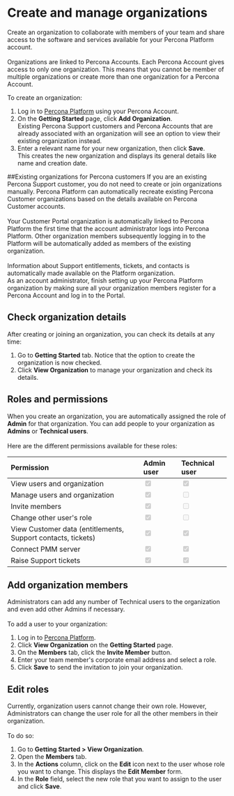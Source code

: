 # Create and manage organizations
Create an organization to collaborate with members of your team and share access to the software and services available for your Percona Platform account. <br /><br />
Organizations are linked to Percona Accounts. Each Percona Account gives access to only one organization. This means that you cannot be member of multiple organizations or create more than one organization for a Percona Account. 

To create an organization: 

1. Log in to [Percona Platform](https://portal.percona.com) using your Percona Account.
2. On the **Getting Started** page, click **Add Organization**. <br />
Existing Percona Support customers and Percona Accounts that are already associated with an organization will see an option to view their existing organization instead. 
3. Enter a relevant name for your new organization, then click **Save**. <br />
This creates the new organization and displays its general details like name and creation date.


##Existing organizations for Percona customers
If you are an existing Percona Support customer, you do not need to create or join organizations manually. Percona Platform can automatically recreate existing Percona Customer organizations based on the details available on Percona Customer accounts.<br /><br />
Your Customer Portal organization is automatically linked to Percona Platform the first time that the account administrator logs into Percona Platform. Other organization members subsequently logging in to the Platform will be automatically added as members of the existing organization. <br /><br />
Information about Support entitlements, tickets, and contacts is automatically made available on the Platform organization. <br />
As an account administrator, finish setting up your Percona Platform organization by making sure all your organization members register for a Percona Account and log in to the Portal. <br />

## Check organization details

After creating or joining an organization, you can check its details at any time:

1. Go to **Getting Started** tab. Notice that the option to create the organization is now checked. 
2. Click **View Organization** to manage your organization and check its details.



## Roles and permissions
When you create an organization, you are automatically assigned the role of **Admin** for that organization.
You can add people to your organization as **Admins** or **Technical users**.  <br /><br />
Here are the different permissions available for these roles:<br />

| Permission      | Admin user |  Technical user
| :----------| :----------- |:----------- |
|View users and organization|<input type="checkbox" disabled checked /> | <input type="checkbox" disabled checked />|
|Manage users and organization       | <input type="checkbox" disabled checked />    |  <input type="checkbox" disabled />|
|Invite members|<input type="checkbox" disabled checked /> | <input type="checkbox" disabled />|
|Change other user's role |    <input type="checkbox" disabled checked />     |   <input type="checkbox" disabled /> |
|View Customer data (entitlements, Support contacts, tickets)| <input type="checkbox" disabled checked />    |   <input type="checkbox" disabled checked /> |
|Connect PMM server| <input type="checkbox" disabled checked />| <input type="checkbox" disabled checked />|
|Raise Support tickets| <input type="checkbox" disabled checked />  |<input type="checkbox" disabled checked />  |

## Add organization members

Administrators can add any number of Technical users to the organization and even add other Admins if necessary. <br /><br />
To add a user to your organization:

1. Log in to [Percona Platform](https://portal.percona.com).
2. Click **View Organization** on the **Getting Started** page. 
3. On the **Members** tab, click the **Invite Member** button. 
4. Enter your team member's corporate email address and select a role.
5. Click **Save** to send the invitation to join your organization. 


## Edit roles
Currently, organization users cannot change their own role. However, Administrators can change the user role for all the other members in their organization. <br /><br />
To do so:

1. Go to **Getting Started > View Organization**. 
2. Open the **Members** tab.
3. In the **Actions** column, click on the **Edit** icon next to the user whose role you want to change.
This displays the **Edit Member** form.
4. In the **Role** field, select the new role that you want to assign to the user and click **Save**.